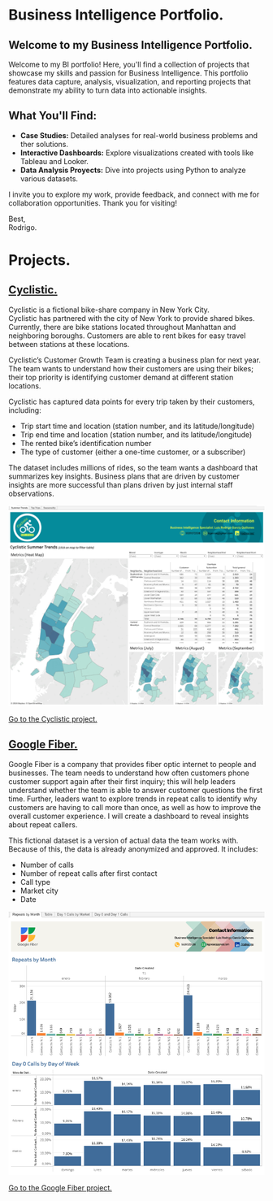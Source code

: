 # Business Intelligence Portfolio.

## Welcome to my Business Intelligence Portfolio.

Welcome to my BI portfolio! Here, you'll find a collection of projects that showcase my skills and passion for Business Intelligence. This portfolio features data capture, analysis, visualization, and reporting projects that demonstrate my ability to turn data into actionable insights.

## What You'll Find:

- **Case Studies:** Detailed analyses for real-world business problems and ther solutions.
- **Interactive Dashboards:** Explore visualizations created with tools like Tableau and Looker.
- **Data Analysis Proyects:** Dive into projects using Python to analyze various datasets.

I invite you to explore my work, provide feedback, and connect with me for collaboration opportunities. Thank you for visiting!

Best,  
Rodrigo.



# Projects.

## [Cyclistic.](https://github.com/Roccodrilosky/Cyclistic-BI/blob/main/README.md)

Cyclistic is a fictional bike-share company in New York City.  
Cyclistic has partnered with the city of New York to provide shared bikes. Currently, there are bike stations located throughout Manhattan and neighboring boroughs. Customers are able to rent bikes for easy travel between stations at these locations.

Cyclistic’s Customer Growth Team is creating a business plan for next year. The team wants to understand how their customers are using their bikes; their top priority is identifying customer demand at different station locations.

Cyclistic has captured data points for every trip taken by their customers, including:

- Trip start time and location (station number, and its latitude/longitude)
- Trip end time and location (station number, and its latitude/longitude)
- The rented bike’s identification number
- The type of customer (either a one-time customer, or a subscriber)

The dataset includes millions of rides, so the team wants a dashboard that summarizes key insights. Business plans that are driven by customer insights are more successful than plans driven by just internal staff observations.  

![Dashboard](https://github.com/Roccodrilosky/BusinessIntelligence-Portfolio/blob/main/Cyclistic-Dashboard.png)

[Go to the Cyclistic project.](https://github.com/Roccodrilosky/Cyclistic-BI/blob/main/README.md)

## [Google Fiber.](https://github.com/Roccodrilosky/GoogleFiber-BI/blob/main/README.md)

Google Fiber is a company that provides fiber optic internet to people and businesses.
The team needs to understand how often customers  phone customer support again after their first inquiry; this will help leaders understand whether the team is able to answer customer questions the first time. Further, leaders want to explore trends in repeat calls to identify why customers are having to call more than once, as well as how to improve the overall customer experience. I will create a dashboard to reveal insights about repeat callers. 

This fictional dataset is a version of actual data the team works with. Because of this, the data is already anonymized and approved. It includes:

- Number of calls
- Number of repeat calls after first contact
- Call type
- Market city
- Date  

![Dashboard](https://github.com/Roccodrilosky/BusinessIntelligence-Portfolio/blob/main/GoogleFiber-Dashboard.png)

[Go to the Google Fiber project.](https://github.com/Roccodrilosky/GoogleFiber-BI/blob/main/README.md)
